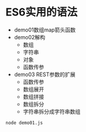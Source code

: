 # ES6实用的语法
* demo01数组map箭头函数
* demo02解构
	* 数组
	* 字符串
	* 对象
	* 函数传参
* demo03 REST参数的扩展
	* 函数传参
	* 数组展开
	* 数组拼接
	* 数组拆分
	* 字符串拆分成字符串数组
```node
node demo01.js
```